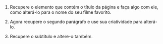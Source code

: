 1. Recupere o elemento que contém o título da página e faça algo com ele, como alterá-lo para o nome do seu filme favorito.

2. Agora recupere o segundo parágrafo e use sua criatividade para alterá-lo.

3. Recupere o subtítulo e altere-o também.